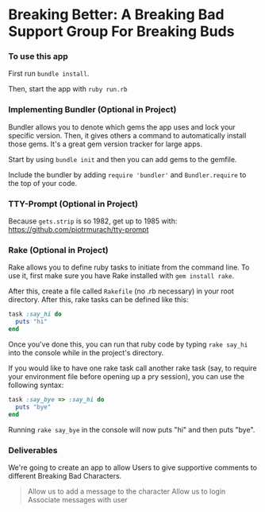 # Breaking Better: A Breaking Bad Support Group For Breaking Buds

### To use this app

First run `bundle install`.

Then, start the app with `ruby run.rb`

### Implementing Bundler (Optional in Project)

Bundler allows you to denote which gems the app uses and lock your specific version. Then, it gives others a command to automatically install those gems. It's a great gem version tracker for large apps.

Start by using `bundle init` and then you can add gems to the gemfile.

Include the bundler by adding `require 'bundler'` and `Bundler.require` to the top of your code.

### TTY-Prompt (Optional in Project)

Because `gets.strip` is so 1982, get up to 1985 with: https://github.com/piotrmurach/tty-prompt

### Rake (Optional in Project)

Rake allows you to define ruby tasks to initiate from the command line. To use it, first make sure you have Rake installed with `gem install rake`.

After this, create a file called `Rakefile` (no .rb necessary) in your root directory. After this, rake tasks can be defined like this:

```ruby
task :say_hi do
  puts "hi"
end
```

Once you've done this, you can run that ruby code by typing `rake say_hi` into the console while in the project's directory.

If you would like to have one rake task call another rake task (say, to require your environment file before opening up a pry session), you can use the following syntax:

```ruby
task :say_bye => :say_hi do
  puts "bye"
end
```

Running `rake say_bye` in the console will now puts "hi" and then puts "bye".

### Deliverables
We're going to create an app to allow Users to give supportive comments to different Breaking Bad Characters.

<!-- > Create an API service class
> Create a character class
> Create a CLI app that populates the characters, then allows us to see all their names
> Allow us to see more details on each character -->
> Allow us to add a message to the character
> Allow us to login
> Associate messages with user
